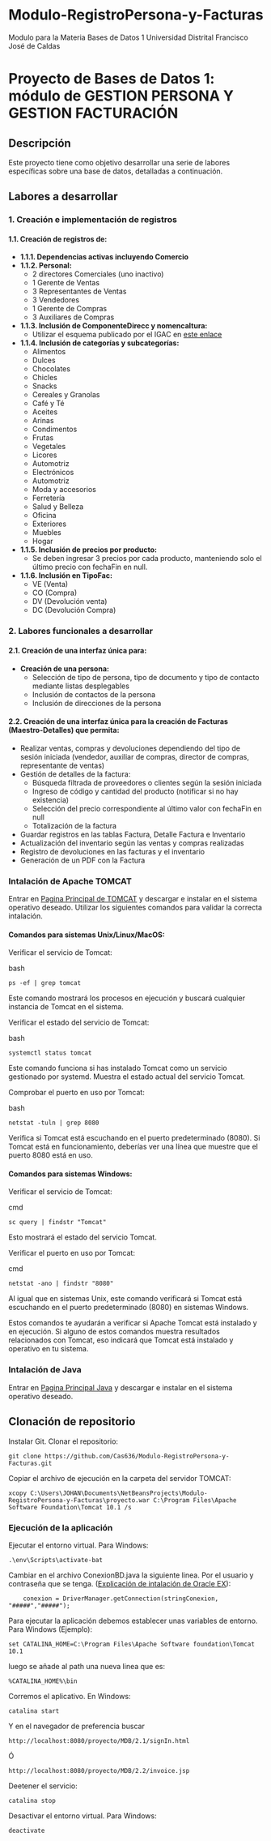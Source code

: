 # Modulo-RegistroPersona-y-Facturas
Modulo para la Materia Bases de Datos 1 Universidad Distrital Francisco José de Caldas
# Proyecto de Bases de Datos 1: módulo de GESTION PERSONA Y GESTION FACTURACIÓN


## Descripción
Este proyecto tiene como objetivo desarrollar una serie de labores específicas sobre una base de datos, detalladas a continuación.

## Labores a desarrollar

### 1. Creación e implementación de registros

#### 1.1. Creación de registros de:
- **1.1.1. Dependencias activas incluyendo Comercio**
- **1.1.2. Personal:**
  - 2 directores Comerciales (uno inactivo)
  - 1 Gerente de Ventas
  - 3 Representantes de Ventas
  - 3 Vendedores
  - 1 Gerente de Compras
  - 3 Auxiliares de Compras
- **1.1.3. Inclusión de ComponenteDirecc y nomencaltura:**
  - Utilizar el esquema publicado por el IGAC en [este enlace](https://www.mineducacion.gov.co/1621/articles-193290_estandar_direcciones_urbanas.pdf)
- **1.1.4. Inclusión de categorías y subcategorías:**
  - Alimentos
  - Dulces
  - Chocolates
  - Chicles
  - Snacks
  - Cereales y Granolas
  - Café y Té
  - Aceites
  - Arinas
  - Condimentos
  - Frutas
  - Vegetales
  - Licores
  - Automotriz
  - Electrónicos
  - Automotriz
  - Moda y accesorios
  - Ferretería
  - Salud y Belleza
  - Oficina
  - Exteriores
  - Muebles
  - Hogar
- **1.1.5. Inclusión de precios por producto:**
  - Se deben ingresar 3 precios por cada producto, manteniendo solo el último precio con fechaFin en null.
- **1.1.6. Inclusión en TipoFac:**
  - VE (Venta)
  - CO (Compra)
  - DV (Devolución venta)
  - DC (Devolución Compra)

### 2. Labores funcionales a desarrollar

#### 2.1. Creación de una interfaz única para:
- **Creación de una persona:**
  - Selección de tipo de persona, tipo de documento y tipo de contacto mediante listas desplegables
  - Inclusión de contactos de la persona
  - Inclusión de direcciones de la persona

#### 2.2. Creación de una interfaz única para la creación de Facturas (Maestro-Detalles) que permita:
- Realizar ventas, compras y devoluciones dependiendo del tipo de sesión iniciada (vendedor, auxiliar de compras, director de compras, representante de ventas)
- Gestión de detalles de la factura:
  - Búsqueda filtrada de proveedores o clientes según la sesión iniciada
  - Ingreso de código y cantidad del producto (notificar si no hay existencia)
  - Selección del precio correspondiente al último valor con fechaFin en null
  - Totalización de la factura
- Guardar registros en las tablas Factura, Detalle Factura e Inventario
- Actualización del inventario según las ventas y compras realizadas
- Registro de devoluciones en las facturas y el inventario
- Generación de un PDF con la Factura


### Intalación de Apache TOMCAT
Entrar en [Pagina Principal de TOMCAT](https://tomcat.apache.org/download-90.cgi) y descargar e instalar en el sistema operativo deseado.
Utilizar los siguientes comandos para validar la correcta intalación.


#### Comandos para sistemas Unix/Linux/MacOS:
Verificar el servicio de Tomcat:

bash
```node
ps -ef | grep tomcat
```
Este comando mostrará los procesos en ejecución y buscará cualquier instancia de Tomcat en el sistema.

Verificar el estado del servicio de Tomcat:

bash
```node
systemctl status tomcat
```
Este comando funciona si has instalado Tomcat como un servicio gestionado por systemd. Muestra el estado actual del servicio Tomcat.

Comprobar el puerto en uso por Tomcat:

bash
```node
netstat -tuln | grep 8080
```
Verifica si Tomcat está escuchando en el puerto predeterminado (8080). Si Tomcat está en funcionamiento, deberías ver una línea que muestre que el puerto 8080 está en uso.

#### Comandos para sistemas Windows:
Verificar el servicio de Tomcat:

cmd
```node
sc query | findstr "Tomcat"
```
Esto mostrará el estado del servicio Tomcat.

Verificar el puerto en uso por Tomcat:

cmd
```node
netstat -ano | findstr "8080"
```
Al igual que en sistemas Unix, este comando verificará si Tomcat está escuchando en el puerto predeterminado (8080) en sistemas Windows.

Estos comandos te ayudarán a verificar si Apache Tomcat está instalado y en ejecución. Si alguno de estos comandos muestra resultados relacionados con Tomcat, eso indicará que Tomcat está instalado y operativo en tu sistema.

### Intalación de Java
Entrar en [Pagina Principal Java](https://www.java.com/es/download/ie_manual.jsp) y descargar e instalar en el sistema operativo deseado.
## Clonación de repositorio
Instalar Git.
Clonar el repositorio:
```node
git clone https://github.com/Cas636/Modulo-RegistroPersona-y-Facturas.git
```
Copiar el archivo de ejecución en la carpeta del servidor TOMCAT:
```node
xcopy C:\Users\JOHAN\Documents\NetBeansProjects\Modulo-RegistroPersona-y-Facturas\proyecto.war C:\Program Files\Apache Software Foundation\Tomcat 10.1 /s
```
### Ejecución de la aplicación 

Ejecutar el entorno virtual. Para Windows:
```node
.\env\Scripts\activate-bat
```
Cambiar en el archivo ConexionBD.java la siguiente linea. Por el usuario y contraseña que se tenga. ([Explicación de intalación de Oracle EX](https://cx-oracle.readthedocs.io/en/latest/user_guide/installation.html)):
```node
	conexion = DriverManager.getConnection(stringConexion, "#####","#####");
```
Para ejecutar la aplicación debemos establecer unas variables de entorno. Para Windows (Ejemplo):
```node
set CATALINA_HOME=C:\Program Files\Apache Software foundation\Tomcat 10.1
```
luego se añade al path una nueva linea que es:
```node
%CATALINA_HOME%\bin
```
Corremos el aplicativo. En Windows:
```node
catalina start
```
Y en el navegador de preferencia buscar 
```node
http://localhost:8080/proyecto/MDB/2.1/signIn.html
```
Ó
```node
http://localhost:8080/proyecto/MDB/2.2/invoice.jsp
```
Deetener el servicio:
```node
catalina stop
```

Desactivar el entorno virtual. Para Windows:
```node
deactivate
```
